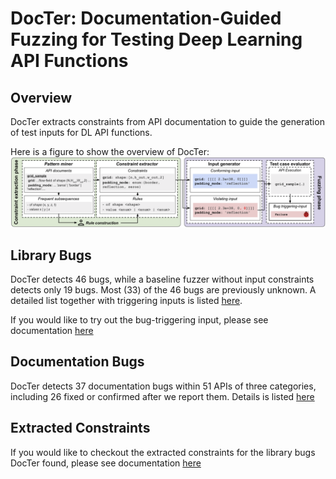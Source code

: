 # DocTer: Documentation-Guided Fuzzing for Testing Deep Learning API Functions

## Overview
DocTer extracts constraints from API documentation to guide the generation of test inputs for DL API functions.

Here is a figure to show the overview of DocTer:
![DocTer Overview](./img/DocTer_overview.png)

## Library Bugs

DocTer detects 46 bugs, while a baseline fuzzer without input constraints detects only 19 bugs. Most  (33)  of the 46 bugs are previously unknown. A detailed list together with triggering inputs is listed [here](https://github.com/icse-submit/materials/tree/master/libbug_list.md).

If you would like to try out the bug-triggering input, please see documentation [here](https://github.com/icse-submit/materials/tree/master/bug_trigger_inputs)



## Documentation Bugs

DocTer detects 37 documentation bugs within 51 APIs of three categories, including 26 fixed or confirmed after we  report them. Details is listed [here](https://github.com/icse-submit/materials/tree/master/docbug_list.md)


## Extracted Constraints
If you would like to checkout the extracted constraints for the library bugs DocTer found, please see documentation [here](https://github.com/icse-submit/materials/tree/master/constraints)
